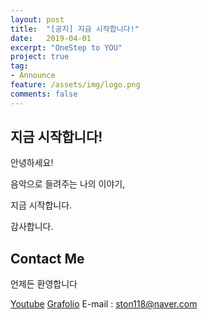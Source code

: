 ```yaml
---
layout: post
title:  "[공지] 지금 시작합니다!"
date:   2019-04-01
excerpt: "OneStep to YOU"
project: true
tag:
- Announce
feature: /assets/img/logo.png
comments: false
---
```


      
## 지금 시작합니다!

안녕하세요!

음악으로 들려주는 나의 이야기, 

지금 시작합니다.

감사합니다.


## Contact Me

언제든 환영합니다

[Youtube](https://www.youtube.com/channel/UCvCi2XlWetS13MGHTmMrCoQ)
[Grafolio](https://www.grafolio.com/onestep0118)
E-mail : ston118@naver.com


